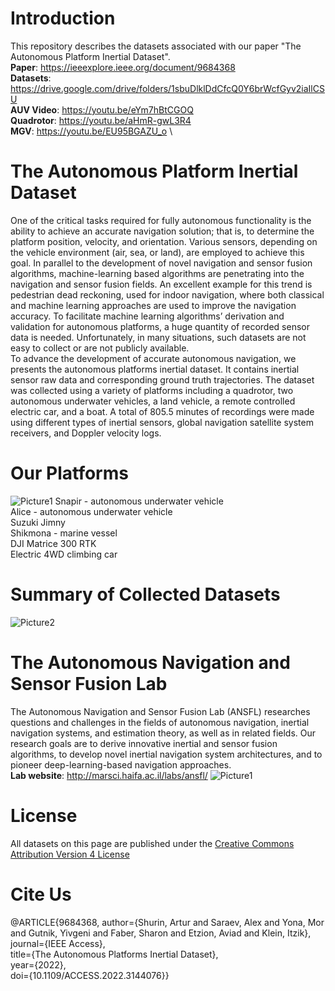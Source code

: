 # Introduction

This repository describes the datasets associated with our paper "The Autonomous Platform Inertial Dataset".\
**Paper**: https://ieeexplore.ieee.org/document/9684368 \
**Datasets**: https://drive.google.com/drive/folders/1sbuDlklDdCfcQ0Y6brWcfGyv2iaIlCSU \
**AUV Video**: https://youtu.be/eYm7hBtCGOQ \
**Quadrotor**: https://youtu.be/aHmR-gwL3R4 \
**MGV**: https://youtu.be/EU95BGAZU_o \

# The Autonomous Platform Inertial Dataset
One of the critical tasks required for fully autonomous functionality is the ability to achieve an accurate navigation solution; that is, to determine the platform position, velocity, and orientation. Various sensors, depending on the vehicle environment (air, sea, or land), are employed to achieve this goal. In parallel to the development of novel navigation and sensor fusion algorithms, machine-learning based algorithms are penetrating into the navigation and sensor fusion fields. An excellent example for this trend is pedestrian dead reckoning, used for indoor navigation, where both classical and machine learning approaches are used to improve the navigation accuracy. To facilitate machine learning algorithms’ derivation and validation for autonomous platforms, a huge quantity of recorded sensor data is needed.
Unfortunately, in many situations, such datasets are not easy to collect or are not publicly available.\
To advance the development of accurate autonomous navigation, we presents the autonomous platforms inertial dataset. It contains inertial sensor raw data and corresponding ground truth trajectories. The dataset was collected using a variety of platforms including a quadrotor, two autonomous underwater vehicles, a land vehicle, a remote controlled electric car, and a boat. A total of 805.5 minutes of recordings were made using different types of inertial sensors, global navigation satellite system receivers, and Doppler
velocity logs. 

# Our Platforms
![Picture1](https://user-images.githubusercontent.com/93155156/143598729-49d08d5b-3712-4dd3-bdfe-7eb3508fc83c.png)
Snapir - autonomous underwater vehicle\
Alice - autonomous underwater vehicle\
Suzuki Jimny\
Shikmona  - marine vessel\
DJI Matrice 300 RTK \
Electric 4WD climbing car

# Summary of Collected Datasets
![Picture2](https://user-images.githubusercontent.com/93155156/143601562-b0227f60-d739-456d-86ae-efa66caabbdd.png)


# The Autonomous Navigation and Sensor Fusion Lab
The Autonomous Navigation and Sensor Fusion Lab (ANSFL) researches questions and challenges in the fields of autonomous navigation, inertial navigation systems, and estimation theory, as well as in related fields. Our research goals are to derive innovative inertial and sensor fusion algorithms, to develop novel inertial navigation system architectures, and to pioneer deep-learning-based navigation approaches.\
**Lab website**:  http://marsci.haifa.ac.il/labs/ansfl/ 
![Picture1](https://user-images.githubusercontent.com/93155156/143600162-787b7824-a863-46e2-ac19-ad6292a7c006.png)

# License
All datasets on this page are published under the [Creative Commons Attribution Version 4 License](https://creativecommons.org/licenses/by/4.0/legalcode)

# Cite Us

@ARTICLE{9684368,
  author={Shurin, Artur and Saraev, Alex and Yona, Mor and Gutnik, Yivgeni and Faber, Sharon and Etzion, Aviad and Klein, Itzik}, \
  journal={IEEE Access}, \
  title={The Autonomous Platforms Inertial Dataset}, \
  year={2022}, \
  doi={10.1109/ACCESS.2022.3144076}}
  

